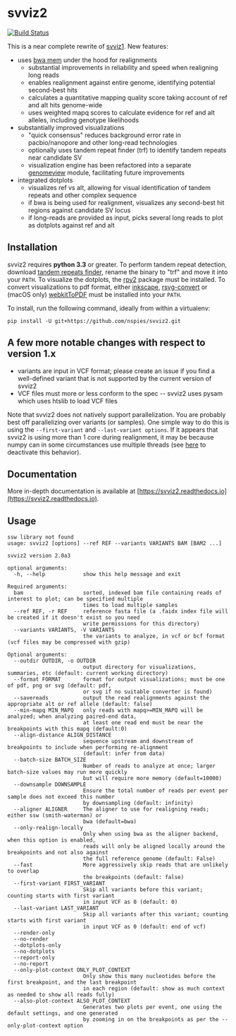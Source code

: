 # svviz2

[![Build Status](https://travis-ci.org/nspies/svviz2.svg?branch=master)](https://travis-ci.org/nspies/svviz2)


This is a near complete rewrite of [svviz1](https://github.com/svviz/svviz). New features:

- uses [bwa mem](https://github.com/lh3/bwa) under the hood for realignments
  - substantial improvements in reliability and speed when realigning long reads
  - enables realignment against entire genome, identifying potential second-best hits
  - calculates a quantitative mapping quality score taking account of ref and alt hits genome-wide
  - uses weighted mapq scores to calculate evidence for ref and alt alleles, including genotype likelihoods
- substantially improved visualizations
  - "quick consensus" reduces background error rate in pacbio/nanopore and other long-read technologies
  - optionally uses tandem repeat finder (trf) to identify tandem repeats near candidate SV
  - visualization engine has been refactored into a separate [genomeview](https://github.com/nspies/genomeview) module, facilitating future improvements
- integrated dotplots
  - visualizes ref vs alt, allowing for visual identification of tandem repeats and other complex sequence
  - if bwa is being used for realignment, visualizes any second-best hit regions against candidate SV locus
  - if long-reads are provided as input, picks several long reads to plot as dotplots against ref and alt

Installation
------------

svviz2 requires **python 3.3** or greater. To perform tandem repeat detection, download [tandem repeats finder](http://tandem.bu.edu/trf/trf.download.html), rename the binary to "trf" and move it into your `PATH`. To visualize the dotplots, the [rpy2](https://rpy2.bitbucket.io) package must be installed. To convert visualizations to pdf format, either [inkscape](https://inkscape.org/), [rsvg-convert](https://github.com/GNOME/librsvg) or (macOS only) [webkitToPDF](https://github.com/nspies/webkitToPDF) must be installed into your `PATH`.

To install, run the following command, ideally from within a virtualenv:
```
pip install -U git+https://github.com/nspies/svviz2.git
```

A few more notable changes with respect to version 1.x
------------------------------------------------------

- variants are input in VCF format; please create an issue if you find a well-defined variant that is not supported by the current version of svviz2
- VCF files must more or less conform to the spec -- svviz2 uses pysam which uses htslib to load VCF files

Note that svviz2 does not natively support parallelization. You are probably best off parallelizing over variants (or samples). One simple way to do this is using the `--first-variant` and `--last-variant options`. If it appears that svviz2 is using more than 1 core during realignment, it may be because numpy can in some circumstances use multiple threads (see [here](https://stackoverflow.com/questions/30791550/limit-number-of-threads-in-numpy/31622299#31622299) to deactivate this behavior).

Documentation
-------------

More in-depth documentation is available at [https://svviz2.readthedocs.io](https://svviz2.readthedocs.io).

Usage
-----

```
ssw library not found
usage: svviz2 [options] --ref REF --variants VARIANTS BAM [BAM2 ...]

svviz2 version 2.0a3

optional arguments:
  -h, --help            show this help message and exit

Required arguments:
  bam                   sorted, indexed bam file containing reads of interest to plot; can be specified multiple
                        times to load multiple samples
  --ref REF, -r REF     reference fasta file (a .faidx index file will be created if it doesn't exist so you need
                        write permissions for this directory)
  --variants VARIANTS, -V VARIANTS
                        the variants to analyze, in vcf or bcf format (vcf files may be compressed with gzip)

Optional arguments:
  --outdir OUTDIR, -o OUTDIR
                        output directory for visualizations, summaries, etc (default: current working directory)
  --format FORMAT       format for output visualizations; must be one of pdf, png or svg (default: pdf,
                        or svg if no suitable converter is found)
  --savereads           output the read realignments against the appropriate alt or ref allele (default: false)
  --min-mapq MIN_MAPQ   only reads with mapq>=MIN_MAPQ will be analyzed; when analyzing paired-end data,
                        at least one read end must be near the breakpoints with this mapq (default:0)
  --align-distance ALIGN_DISTANCE
                        sequence upstream and downstream of breakpoints to include when performing re-alignment
                        (default: infer from data)
  --batch-size BATCH_SIZE
                        Number of reads to analyze at once; larger batch-size values may run more quickly
                        but will require more memory (default=10000)
  --downsample DOWNSAMPLE
                        Ensure the total number of reads per event per sample does not exceed this number
                        by downsampling (default: infinity)
  --aligner ALIGNER     The aligner to use for realigning reads; either ssw (smith-waterman) or
                        bwa (default=bwa)
  --only-realign-locally
                        Only when using bwa as the aligner backend, when this option is enabled,
                        reads will only be aligned locally around the breakpoints and not also against
                        the full reference genome (default: False)
  --fast                More aggressively skip reads that are unlikely to overlap
                        the breakpoints (default: false)
  --first-variant FIRST_VARIANT
                        Skip all variants before this variant; counting starts with first variant
                        in input VCF as 0 (default: 0)
  --last-variant LAST_VARIANT
                        Skip all variants after this variant; counting starts with first variant
                        in input VCF as 0 (default: end of vcf)
  --render-only
  --no-render
  --dotplots-only
  --no-dotplots
  --report-only
  --no-report
  --only-plot-context ONLY_PLOT_CONTEXT
                        Only show this many nucleotides before the first breakpoint, and the last breakpoint
                        in each region (default: show as much context as needed to show all reads fully)
  --also-plot-context ALSO_PLOT_CONTEXT
                        Generates two plots per event, one using the default settings, and one generated
                        by zooming in on the breakpoints as per the --only-plot-context option
```

